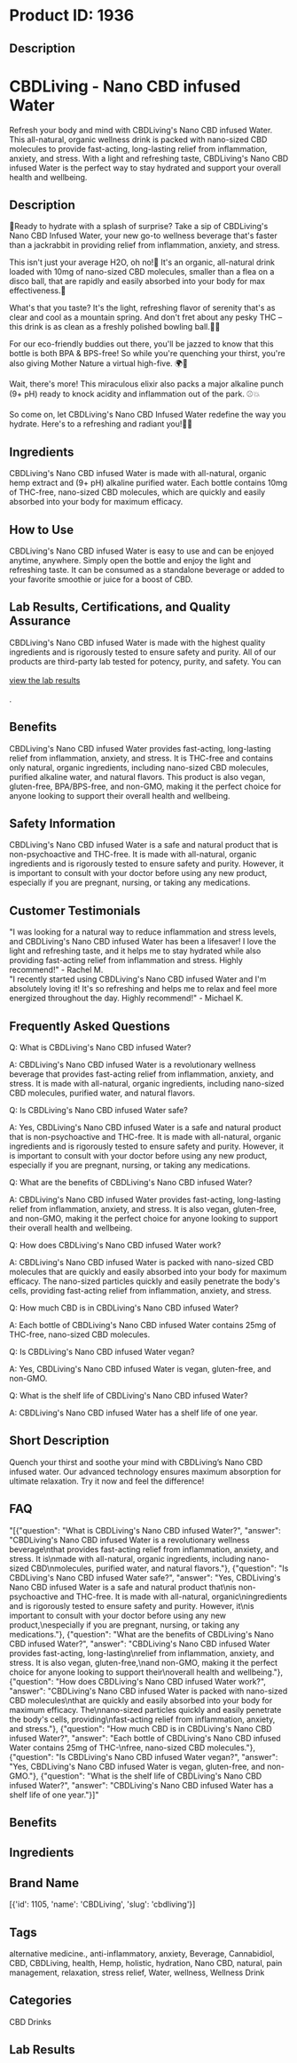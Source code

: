 # Product ID: 1936
## Description
<h1>CBDLiving - Nano CBD infused Water</h1>
<p>Refresh your body and mind with CBDLiving's Nano CBD infused Water. This all-natural, organic wellness drink is packed with nano-sized CBD molecules to provide fast-acting, long-lasting relief from inflammation, anxiety, and stress. With a light and refreshing taste, CBDLiving's Nano CBD infused Water is the perfect way to stay hydrated and support your overall health and wellbeing.</p>
<h2>Description</h2>
<p>🍹Ready to hydrate with a splash of surprise? Take a sip of CBDLiving's Nano CBD Infused Water, your new go-to wellness beverage that's faster than a jackrabbit in providing relief from inflammation, anxiety, and stress.</p>
<p>This isn't just your average H2O, oh no!👀 It's an organic, all-natural drink loaded with 10mg of nano-sized CBD molecules, smaller than a flea on a disco ball, that are rapidly and easily absorbed into your body for max effectiveness.💃</p>
<p>What's that you taste? It's the light, refreshing flavor of serenity that's as clear and cool as a mountain spring. And don't fret about any pesky THC – this drink is as clean as a freshly polished bowling ball.🚫🔬</p>
<p>For our eco-friendly buddies out there, you'll be jazzed to know that this bottle is both BPA &amp; BPS-free! So while you're quenching your thirst, you're also giving Mother Nature a virtual high-five. 🌍🤚</p>
<p>Wait, there's more! This miraculous elixir also packs a major alkaline punch (9+ pH) ready to knock acidity and inflammation out of the park. ⚾💥</p>
<p>So come on, let CBDLiving's Nano CBD Infused Water redefine the way you hydrate. Here's to a refreshing and radiant you!🥂💦</p>
<h2>Ingredients</h2>
<p>CBDLiving's Nano CBD infused Water is made with all-natural, organic hemp extract and (9+ pH) alkaline purified water. Each bottle contains 10mg of THC-free, nano-sized CBD molecules, which are quickly and easily absorbed into your body for maximum efficacy.</p>
<h2>How to Use</h2>
<p>CBDLiving's Nano CBD infused Water is easy to use and can be enjoyed anytime, anywhere. Simply open the bottle and enjoy the light and refreshing taste. It can be consumed as a standalone beverage or added to your favorite smoothie or juice for a boost of CBD.</p>
<h2>Lab Results, Certifications, and Quality Assurance</h2>
<p>CBDLiving's Nano CBD infused Water is made with the highest quality ingredients and is rigorously tested to ensure safety and purity. All of our products are third-party lab tested for potency, purity, and safety. You can<br />
<a href="https://cdn.accentuate.io/31485941776481/12434750537825/Water-lot-22048-v1672276486516.pdf?ref=rush.app&amp;utm_source=rush.app&amp;utm_medium=os2_tracking_page"><br />
view the lab results<br />
</a><br />
.</p>
<h2>Benefits</h2>
<p>CBDLiving's Nano CBD infused Water provides fast-acting, long-lasting relief from inflammation, anxiety, and stress. It is THC-free and contains only natural, organic ingredients, including nano-sized CBD molecules, purified alkaline water, and natural flavors. This product is also vegan, gluten-free, BPA/BPS-free, and non-GMO, making it the perfect choice for anyone looking to support their overall health and wellbeing.</p>
<h2>Safety Information</h2>
<p>CBDLiving's Nano CBD infused Water is a safe and natural product that is non-psychoactive and THC-free. It is made with all-natural, organic ingredients and is rigorously tested to ensure safety and purity. However, it is important to consult with your doctor before using any new product, especially if you are pregnant, nursing, or taking any medications.</p>
<h2>Customer Testimonials</h2>
<p>"I was looking for a natural way to reduce inflammation and stress levels, and CBDLiving's Nano CBD infused Water has been a lifesaver! I love the light and refreshing taste, and it helps me to stay hydrated while also providing fast-acting relief from inflammation and stress. Highly recommend!" - Rachel M.<br />
"I recently started using CBDLiving's Nano CBD infused Water and I'm absolutely loving it! It's so refreshing and helps me to relax and feel more energized throughout the day. Highly recommend!" - Michael K.</p>
<h2>Frequently Asked Questions</h2>
<p>Q: What is CBDLiving's Nano CBD infused Water?</p>
<p>A: CBDLiving's Nano CBD infused Water is a revolutionary wellness beverage that provides fast-acting relief from inflammation, anxiety, and stress. It is made with all-natural, organic ingredients, including nano-sized CBD molecules, purified water, and natural flavors.</p>
<p>Q: Is CBDLiving's Nano CBD infused Water safe?</p>
<p>A: Yes, CBDLiving's Nano CBD infused Water is a safe and natural product that is non-psychoactive and THC-free. It is made with all-natural, organic ingredients and is rigorously tested to ensure safety and purity. However, it is important to consult with your doctor before using any new product, especially if you are pregnant, nursing, or taking any medications.</p>
<p>Q: What are the benefits of CBDLiving's Nano CBD infused Water?</p>
<p>A: CBDLiving's Nano CBD infused Water provides fast-acting, long-lasting relief from inflammation, anxiety, and stress. It is also vegan, gluten-free, and non-GMO, making it the perfect choice for anyone looking to support their overall health and wellbeing.</p>
<p>Q: How does CBDLiving's Nano CBD infused Water work?</p>
<p>A: CBDLiving's Nano CBD infused Water is packed with nano-sized CBD molecules that are quickly and easily absorbed into your body for maximum efficacy. The nano-sized particles quickly and easily penetrate the body's cells, providing fast-acting relief from inflammation, anxiety, and stress.</p>
<p>Q: How much CBD is in CBDLiving's Nano CBD infused Water?</p>
<p>A: Each bottle of CBDLiving's Nano CBD infused Water contains 25mg of THC-free, nano-sized CBD molecules.</p>
<p>Q: Is CBDLiving's Nano CBD infused Water vegan?</p>
<p>A: Yes, CBDLiving's Nano CBD infused Water is vegan, gluten-free, and non-GMO.</p>
<p>Q: What is the shelf life of CBDLiving's Nano CBD infused Water?</p>
<p>A: CBDLiving's Nano CBD infused Water has a shelf life of one year.</p>

## Short Description
<p>Quench your thirst and soothe your mind with CBDLiving&#8217;s Nano CBD infused water. Our advanced technology ensures maximum absorption for ultimate relaxation. Try it now and feel the difference!</p>

## FAQ
"[{\"question\": \"What is CBDLiving's Nano CBD infused Water?\", \"answer\": \"CBDLiving's Nano CBD infused Water is a revolutionary wellness beverage\\nthat provides fast-acting relief from inflammation, anxiety, and stress. It is\\nmade with all-natural, organic ingredients, including nano-sized CBD\\nmolecules, purified water, and natural flavors.\"}, {\"question\": \"Is CBDLiving's Nano CBD infused Water safe?\", \"answer\": \"Yes, CBDLiving's Nano CBD infused Water is a safe and natural product that\\nis non-psychoactive and THC-free. It is made with all-natural, organic\\ningredients and is rigorously tested to ensure safety and purity. However, it\\nis important to consult with your doctor before using any new product,\\nespecially if you are pregnant, nursing, or taking any medications.\"}, {\"question\": \"What are the benefits of CBDLiving's Nano CBD infused Water?\", \"answer\": \"CBDLiving's Nano CBD infused Water provides fast-acting, long-lasting\\nrelief from inflammation, anxiety, and stress. It is also vegan, gluten-free,\\nand non-GMO, making it the perfect choice for anyone looking to support their\\noverall health and wellbeing.\"}, {\"question\": \"How does CBDLiving's Nano CBD infused Water work?\", \"answer\": \"CBDLiving's Nano CBD infused Water is packed with nano-sized CBD molecules\\nthat are quickly and easily absorbed into your body for maximum efficacy. The\\nnano-sized particles quickly and easily penetrate the body's cells, providing\\nfast-acting relief from inflammation, anxiety, and stress.\"}, {\"question\": \"How much CBD is in CBDLiving's Nano CBD infused Water?\", \"answer\": \"Each bottle of CBDLiving's Nano CBD infused Water contains 25mg of THC-\\nfree, nano-sized CBD molecules.\"}, {\"question\": \"Is CBDLiving's Nano CBD infused Water vegan?\", \"answer\": \"Yes, CBDLiving's Nano CBD infused Water is vegan, gluten-free, and non-GMO.\"}, {\"question\": \"What is the shelf life of CBDLiving's Nano CBD infused Water?\", \"answer\": \"CBDLiving's Nano CBD infused Water has a shelf life of one year.\"}]"
## Benefits

## Ingredients

## Brand Name
[{'id': 1105, 'name': 'CBDLiving', 'slug': 'cbdliving'}]
## Tags
alternative medicine., anti-inflammatory, anxiety, Beverage, Cannabidiol, CBD, CBDLiving, health, Hemp, holistic, hydration, Nano CBD, natural, pain management, relaxation, stress relief, Water, wellness, Wellness Drink
## Categories
CBD Drinks
## Lab Results

